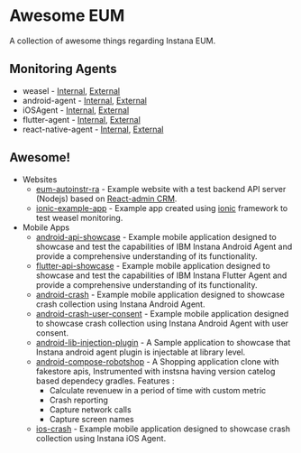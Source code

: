 # Awesome EUM
A collection of awesome things regarding Instana EUM.

## Monitoring Agents

- weasel - [Internal](https://github.ibm.com/instana/weasel), [External](https://github.com/instana/weasel)
- android-agent - [Internal](https://github.ibm.com/instana/android-agent), [External](https://github.com/instana/android-agent)
- iOSAgent - [Internal](https://github.ibm.com/instana/iOSAgent), [External](https://github.com/instana/iOSAgent)
- flutter-agent - [Internal](https://github.ibm.com/instana/flutter-agent), [External](https://github.com/instana/flutter-agent)
- react-native-agent - [Internal](https://github.ibm.com/instana/react-native-agent), [External](https://github.com/instana/react-native-agent)

## Awesome!

- Websites
  - [eum-autoinstr-ra](/eum-autoinstr-ra) - Example website with a test backend API server (Nodejs) based on [React-admin CRM](https://github.com/marmelab/react-admin/tree/master/examples/crm).
  - [ionic-example-app](/ionic-example-apps/ionic-example-app1/) - Example app created using [ionic](https://ionicframework.com/docs) framework to test weasel monitoring. 
- Mobile Apps
  - [android-api-showcase](/android-api-showcase) - Example mobile application designed to showcase and test the capabilities of IBM Instana Android Agent and provide a comprehensive understanding of its functionality.
  - [flutter-api-showcase](/flutter-api-showcase) - Example mobile application designed to showcase and test the capabilities of IBM Instana Flutter Agent and provide a comprehensive understanding of its functionality.
  - [android-crash](/android-crash) - Example mobile application designed to showcase crash collection using Instana Android Agent.
  - [android-crash-user-consent](/android-crash-user-consent) - Example mobile application designed to showcase crash collection using Instana Android Agent with user consent.
  - [android-lib-injection-plugin](/android-lib-injection-plugin) - A Sample application to showcase that Instana android agent plugin is injectable at library level.
  - [android-compose-robotshop](/android-compose-robotshop) - A Shopping application clone with fakestore apis, Instrumented with instsna having version catelog based dependecy gradles. 
  Features : 
    - Calculate revenuew in a period of time with custom metric
    - Crash reporting
    - Capture network calls
    - Capture screen names 
  - [ios-crash](/ios-crash) - Example mobile application designed to showcase crash collection using Instana iOS Agent.
